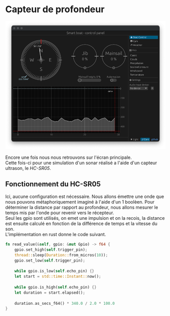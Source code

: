 # Capteur de profondeur

![](./img/main.png)


Encore une fois nous nous retrouvons sur l'écran principale. \
Cette fois-ci pour une simulation d'un sonar réalisé a l'aide d'un capteur ultrason, le _HC-SR05_.

## Fonctionnement du HC-SR05

Ici, aucune configuration est nécessaire. Nous allons émettre une onde que nous pouvons métaphoriquement imaginé à l'aide d'un 1 boolèen. Pour déterminer la distance par rapport au profondeur, nous allons mesurer le temps mis par l'onde pour revenir vers le récepteur. \
Seul les gpio sont utilisés, on emet une impulsion et on la recois, la distance est ensuite calculé en fonction de la différence de temps et la vitesse du son. \
L'implémentation en rust donne le code suivant.

```rust 
fn read_value(&self, gpio: &mut Gpio) -> f64 {
    gpio.set_high(self.trigger_pin);
    thread::sleep(Duration::from_micros(10));
    gpio.set_low(self.trigger_pin);

    while gpio.is_low(self.echo_pin) {}
    let start = std::time::Instant::now();

    while gpio.is_high(self.echo_pin) {}
    let duration = start.elapsed();

    duration.as_secs_f64() * 340.0 / 2.0 * 100.0
}
```